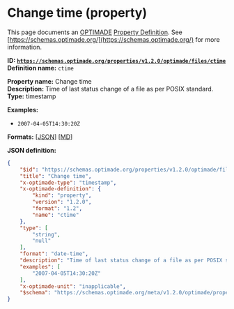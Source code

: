 # Change time (property)
This page documents an [OPTIMADE](https://www.optimade.org/) [Property Definition](https://schemas.optimade.org/#definitions). See [https://schemas.optimade.org/](https://schemas.optimade.org/) for more information.

**ID: [`https://schemas.optimade.org/properties/v1.2.0/optimade/files/ctime`](https://schemas.optimade.org/properties/v1.2.0/optimade/files/ctime)**  
**Definition name:** `ctime`

**Property name:** Change time  
**Description:** Time of last status change of a file as per POSIX standard.  
**Type:** timestamp  



**Examples:**

- `2007-04-05T14:30:20Z`

**Formats:** [[JSON](ctime.json)] [[MD](ctime.md)]

**JSON definition:**

``` json
{
    "$id": "https://schemas.optimade.org/properties/v1.2.0/optimade/files/ctime",
    "title": "Change time",
    "x-optimade-type": "timestamp",
    "x-optimade-definition": {
        "kind": "property",
        "version": "1.2.0",
        "format": "1.2",
        "name": "ctime"
    },
    "type": [
        "string",
        "null"
    ],
    "format": "date-time",
    "description": "Time of last status change of a file as per POSIX standard.",
    "examples": [
        "2007-04-05T14:30:20Z"
    ],
    "x-optimade-unit": "inapplicable",
    "$schema": "https://schemas.optimade.org/meta/v1.2.0/optimade/property_definition.md"
}
```